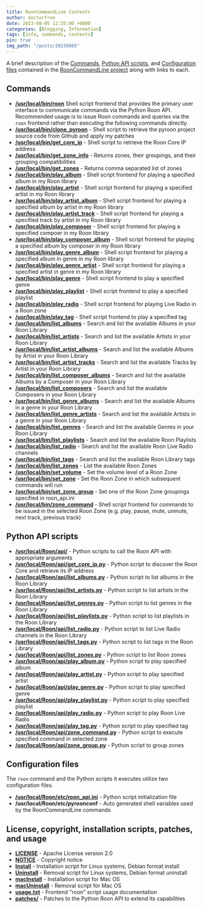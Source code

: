 ```yaml
---
title: RoonCommandLine Contents
author: doctorfree
date: 2023-08-05 12:55:00 +0800
categories: [Blogging, Information]
tags: [info, commands, contents]
pin: true
img_path: "/posts/20230805"
---
```


A brief description of the [Commands](#commands),
[Python API scripts](#python-api-scripts), and
[Configuration files](#configuration-files) contained in the
[RoonCommandLine project](https://github.com/doctorfree/RoonCommandLine)
along with links to each.

## Commands

- [**/usr/local/bin/roon**](https://github.com/doctorfree/RoonCommandLine/blob/master/bin/roon)
  Shell script frontend that provides the primary user interface to communicate commands via the Python Roon API. Recommended usage is to issue Roon commands and queries via the `roon` frontend rather than executing the following commands directly.
- [**/usr/local/bin/clone_pyroon**](https://github.com/doctorfree/RoonCommandLine/blob/master/bin/clone_pyroon) - Shell script to retrieve the pyroon project source code from Github and apply my patches
- [**/usr/local/bin/get_core_ip**](https://github.com/doctorfree/RoonCommandLine/blob/master/bin/get_core_ip) - Shell script to retrieve the Roon Core IP address
- [**/usr/local/bin/get_zone_info**](https://github.com/doctorfree/RoonCommandLine/blob/master/bin/get_zone_info) - Returns zones, their groupings, and their grouping compatibilities
- [**/usr/local/bin/get_zones**](https://github.com/doctorfree/RoonCommandLine/blob/master/bin/get_zones) - Returns comma separated list of zones
- [**/usr/local/bin/play_album**](https://github.com/doctorfree/RoonCommandLine/blob/master/bin/play_album) - Shell script frontend for playing a specified album in my Roon library
- [**/usr/local/bin/play_artist**](https://github.com/doctorfree/RoonCommandLine/blob/master/bin/play_artist) - Shell script frontend for playing a specified artist in my Roon library
- [**/usr/local/bin/play_artist_album**](https://github.com/doctorfree/RoonCommandLine/blob/master/bin/play_artist_album) - Shell script frontend for playing a specified album by artist in my Roon library
- [**/usr/local/bin/play_artist_track**](https://github.com/doctorfree/RoonCommandLine/blob/master/bin/play_artist_track) - Shell script frontend for playing a specified track by artist in my Roon library
- [**/usr/local/bin/play_composer**](https://github.com/doctorfree/RoonCommandLine/blob/master/bin/play_composer) - Shell script frontend for playing a specified compoer in my Roon library
- [**/usr/local/bin/play_composer_album**](https://github.com/doctorfree/RoonCommandLine/blob/master/bin/play_composer_album) - Shell script frontend for playing a specified album by composer in my Roon library
- [**/usr/local/bin/play_genre_album**](https://github.com/doctorfree/RoonCommandLine/blob/master/bin/play_genre_album) - Shell script frontend for playing a specified album in genre in my Roon library
- [**/usr/local/bin/play_genre_artist**](https://github.com/doctorfree/RoonCommandLine/blob/master/bin/play_genre_artist) - Shell script frontend for playing a specified artist in genre in my Roon library
- [**/usr/local/bin/play_genre**](https://github.com/doctorfree/RoonCommandLine/blob/master/bin/play_genre) - Shell script frontend to play a specified genre
- [**/usr/local/bin/play_playlist**](https://github.com/doctorfree/RoonCommandLine/blob/master/bin/play_playlist) - Shell script frontend to play a specified playlist
- [**/usr/local/bin/play_radio**](https://github.com/doctorfree/RoonCommandLine/blob/master/bin/play_radio) - Shell script frontend for playing Live Radio in a Roon zone
- [**/usr/local/bin/play_tag**](https://github.com/doctorfree/RoonCommandLine/blob/master/bin/play_tag) - Shell script frontend to play a specified tag
- [**/usr/local/bin/list_albums**](https://github.com/doctorfree/RoonCommandLine/blob/master/bin/list_albums) - Search and list the available Albums in your Roon Library
- [**/usr/local/bin/list_artists**](https://github.com/doctorfree/RoonCommandLine/blob/master/bin/list_artists) - Search and list the available Artists in your Roon Library
- [**/usr/local/bin/list_artist_albums**](https://github.com/doctorfree/RoonCommandLine/blob/master/bin/list_artist_albums) - Search and list the available Albums by Artist in your Roon Library
- [**/usr/local/bin/list_artist_tracks**](https://github.com/doctorfree/RoonCommandLine/blob/master/bin/list_artist_tracks) - Search and list the available Tracks by Artist in your Roon Library
- [**/usr/local/bin/list_composer_albums**](https://github.com/doctorfree/RoonCommandLine/blob/master/bin/list_composer_albums) - Search and list the available Albums by a Composer in your Roon Library
- [**/usr/local/bin/list_composers**](https://github.com/doctorfree/RoonCommandLine/blob/master/bin/list_composers) - Search and list the available Composers in your Roon Library
- [**/usr/local/bin/list_genre_albums**](https://github.com/doctorfree/RoonCommandLine/blob/master/bin/list_genre_albums) - Search and list the available Albums in a genre in your Roon Library
- [**/usr/local/bin/list_genre_artists**](https://github.com/doctorfree/RoonCommandLine/blob/master/bin/list_genre_artists) - Search and list the available Artists in a genre in your Roon Library
- [**/usr/local/bin/list_genres**](https://github.com/doctorfree/RoonCommandLine/blob/master/bin/list_genres) - Search and list the available Genres in your Roon Library
- [**/usr/local/bin/list_playlists**](https://github.com/doctorfree/RoonCommandLine/blob/master/bin/list_playlists) - Search and list the available Roon Playlists
- [**/usr/local/bin/list_radio**](https://github.com/doctorfree/RoonCommandLine/blob/master/bin/list_radio) - Search and list the available Roon Live Radio channels
- [**/usr/local/bin/list_tags**](https://github.com/doctorfree/RoonCommandLine/blob/master/bin/list_tags) - Search and list the available Roon Library tags
- [**/usr/local/bin/list_zones**](https://github.com/doctorfree/RoonCommandLine/blob/master/bin/list_zones) - List the available Roon Zones
- [**/usr/local/bin/set_volume**](https://github.com/doctorfree/RoonCommandLine/blob/master/bin/set_volume) - Set the volume level of a Roon Zone
- [**/usr/local/bin/set_zone**](https://github.com/doctorfree/RoonCommandLine/blob/master/bin/set_zone) - Set the Roon Zone in which subsequent commands will run
- [**/usr/local/bin/set_zone_group**](https://github.com/doctorfree/RoonCommandLine/blob/master/bin/set_zone_group) - Set one of the Roon Zone groupings specified in roon_api.ini
- [**/usr/local/bin/zone_command**](https://github.com/doctorfree/RoonCommandLine/blob/master/bin/zone_command) - Shell script frontend for commands to be issued in the selected Roon Zone (e.g. play, pause, mute, unmute, next track, previous track)

## Python API scripts

- [**/usr/local/Roon/api/**](https://github.com/doctorfree/RoonCommandLine/blob/master/api/README.md) - Python scripts to call the Roon API with appropriate arguments
- [**/usr/local/Roon/api/get_core_ip.py**](https://github.com/doctorfree/RoonCommandLine/blob/master/api/get_core_ip.py) - Python script to discover the Roon Core and retrieve its IP address
- [**/usr/local/Roon/api/list_albums.py**](https://github.com/doctorfree/RoonCommandLine/blob/master/api/list_albums.py) - Python script to list albums in the Roon Library
- [**/usr/local/Roon/api/list_artists.py**](https://github.com/doctorfree/RoonCommandLine/blob/master/api/list_artists.py) - Python script to list artists in the Roon Library
- [**/usr/local/Roon/api/list_genres.py**](https://github.com/doctorfree/RoonCommandLine/blob/master/api/list_genres.py) - Python script to list genres in the Roon Library
- [**/usr/local/Roon/api/list_playlists.py**](https://github.com/doctorfree/RoonCommandLine/blob/master/api/list_playlists.py) - Python script to list playlists in the Roon Library
- [**/usr/local/Roon/api/list_radio.py**](https://github.com/doctorfree/RoonCommandLine/blob/master/api/list_radio.py) - Python script to list Live Radio channels in the Roon Library
- [**/usr/local/Roon/api/list_tags.py**](https://github.com/doctorfree/RoonCommandLine/blob/master/api/list_tags.py) - Python script to list tags in the Roon Library
- [**/usr/local/Roon/api/list_zones.py**](https://github.com/doctorfree/RoonCommandLine/blob/master/api/list_zones.py) - Python script to list Roon zones
- [**/usr/local/Roon/api/play_album.py**](https://github.com/doctorfree/RoonCommandLine/blob/master/api/play_album.py) - Python script to play specified album
- [**/usr/local/Roon/api/play_artist.py**](https://github.com/doctorfree/RoonCommandLine/blob/master/api/play_artist.py) - Python script to play specified artist
- [**/usr/local/Roon/api/play_genre.py**](https://github.com/doctorfree/RoonCommandLine/blob/master/api/play_genre.py) - Python script to play specified genre
- [**/usr/local/Roon/api/play_playlist.py**](https://github.com/doctorfree/RoonCommandLine/blob/master/api/play_playlist.py) - Python script to play specified playlist
- [**/usr/local/Roon/api/play_radio.py**](https://github.com/doctorfree/RoonCommandLine/blob/master/api/play_radio.py) - Python script to play Roon Live Radio
- [**/usr/local/Roon/api/play_tag.py**](https://github.com/doctorfree/RoonCommandLine/blob/master/api/play_tag.py) - Python script to play specified tag
- [**/usr/local/Roon/api/zone_command.py**](https://github.com/doctorfree/RoonCommandLine/blob/master/api/zone_command.py) - Python script to execute specified command in selected zone
- [**/usr/local/Roon/api/zone_group.py**](https://github.com/doctorfree/RoonCommandLine/blob/master/api/zone_group.py) - Python script to group zones

## Configuration files

The `roon` command and the Python scripts it executes utilize two configuration files.

- [**/usr/local/Roon/etc/roon_api.ini**](https://github.com/doctorfree/RoonCommandLine/blob/master/etc/roon_api.ini) - Python script initialization file
- **/usr/local/Roon/etc/pyroonconf** - Auto generated shell variables used by the RoonCommandLine commands

## License, copyright, installation scripts, patches, and usage

- [**LICENSE**](https://github.com/doctorfree/RoonCommandLine/blob/master/LICENSE) - Apache License version 2.0
- [**NOTICE**](https://github.com/doctorfree/RoonCommandLine/blob/master/NOTICE) - Copyright notice
- [**Install**](https://github.com/doctorfree/RoonCommandLine/blob/master/Install) - Installation script for Linux systems, Debian format install
- [**Uninstall**](https://github.com/doctorfree/RoonCommandLine/blob/master/Uninstall) - Removal script for Linux systems, Debian format uninstall
- [**macInstall**](https://github.com/doctorfree/RoonCommandLine/blob/master/macInstall) - Installation script for Mac OS
- [**macUninstall**](https://github.com/doctorfree/RoonCommandLine/blob/master/macUninstall) - Removal script for Mac OS
- [**usage.txt**](https://github.com/doctorfree/RoonCommandLine/blob/master/usage.txt) - Frontend "roon" script usage documentation
- [**patches/**](https://github.com/doctorfree/RoonCommandLine/blob/master/patches/README.md) - Patches to the Python Roon API to extend its capabilities
